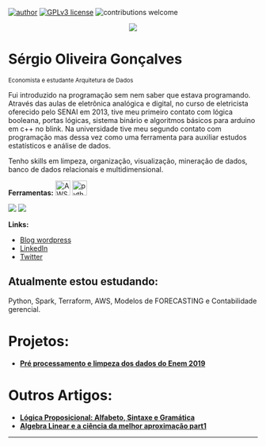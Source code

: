 
<!--
**goncalves-sergio/goncalves-sergio** is a ✨ _special_ ✨ repository because its `README.md` (this file) appears on your GitHub profile.
-->


[![author](https://img.shields.io/badge/author-SergioGoncalves-red.svg)](https://www.linkedin.com/in/sérgio-gonçalves-/)  [![GPLv3 license](https://img.shields.io/badge/License-GPLv3-blue.svg)](http://perso.crans.org/besson/LICENSE.html) ![contributions welcome](https://img.shields.io/badge/contributions-welcome-brightgreen.svg?style=flat)

<p align="center">
  <img src="banner2.png" >
</p>


# Sérgio Oliveira Gonçalves
<sub> Economista e estudante Arquitetura de Dados </sub>

Fui introduzido na programação sem nem saber que estava programando. Através das aulas de eletrônica analógica e digital, no curso de eletricista oferecido pelo SENAI em 2013, tive meu primeiro contato com lógica booleana, portas lógicas, sistema binário e algoritmos básicos para arduino em c++ no blink. Na universidade tive meu segundo contato com programação mas dessa vez como uma ferramenta para auxiliar estudos estatísticos e análise de dados.


Tenho skills em limpeza, organização, visualização, mineração de dados, banco de dados relacionais e multidimensional.

**Ferramentas:** 
<a href="https://www.aws.amazon.com/pt/" title="AWS"><img src="https://github.com/get-icon/geticon/raw/master/icons/aws.svg" alt="AWS" width="30px" height="30px"></a>
<a href="https://www.python.org/" title="PITÃO"><img src="https://github.com/get-icon/geticon/raw/master/icons/python.svg" alt="python" width="30px" height="30px"></a>




![](https://camo.githubusercontent.com/53b1030248fd0f64a5b70e56819acd0c8caadcd302335cbf0e4367a6c1603b65/68747470733a2f2f696d672e736869656c64732e696f2f62616467652f506f77657242492d4632433831313f7374796c653d666f722d7468652d6261646765266c6f676f3d506f7765722532304249266c6f676f436f6c6f723d7768697465)
![](https://camo.githubusercontent.com/bd16a09c0ea9b0b7ee8766d187db73f61d5ec35a3c5499119b4d3003c1ee546a/68747470733a2f2f696d672e736869656c64732e696f2f62616467652f2d4d7953514c2d3333333333333f7374796c653d666c6174266c6f676f3d6d7973716c)


**Links:**
* [Blog wordpress](http://lnversoes.wordpress.com)
* [LinkedIn](https://www.linkedin.com/in/sérgio-gonçalves-)
* [Twitter](https://www.twitter.com/seer_goncalves)

## Atualmente estou estudando:

Python, Spark, Terraform, AWS, Modelos de FORECASTING e Contabilidade gerencial. 

# Projetos:


 * [**Pré processamento e limpeza dos dados do Enem 2019**](https://github.com/goncalves-sergio/Pre_Processamento_Enem2019)




# Outros Artigos:
* [**Lógica Proposicional: Alfabeto, Sintaxe e Gramática**](https://lnversoes.wordpress.com/2022/07/28/logica-alfabeto-sintaxe-e-gramatica-da-logica-proposicional-part1/)
* [**Algebra Linear e a ciência da melhor aproximação part1**](https://lnversoes.wordpress.com/2022/08/03/algebra-linear-e-a-ciencia-da-melhor-aproximacao-o-metodo-dos-minimos-quadrados-ordinarios-part-1/)

---
